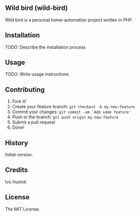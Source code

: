 ## Wild bird (wild-bird)

Wild bird is a personal home-automation project written in PHP.

## Installation

TODO: Describe the installation process

## Usage

TODO: Write usage instructions

## Contributing

1. Fork it!
2. Create your feature branch: `git checkout -b my-new-feature`
3. Commit your changes: `git commit -am 'Add some feature'`
4. Push to the branch: `git push origin my-new-feature`
5. Submit a pull request
6. Done!

## History

Initial version.

## Credits

Ivo Hunink

## License

The MIT License.
